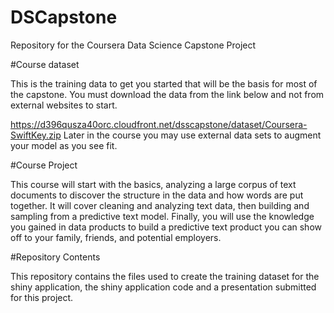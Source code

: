 # DSCapstone
Repository for the Coursera Data Science Capstone Project

#Course dataset

This is the training data to get you started that will be the basis for most of the capstone. You must download the data from the link below and not from external websites to start.

https://d396qusza40orc.cloudfront.net/dsscapstone/dataset/Coursera-SwiftKey.zip
Later in the course you may use external data sets to augment your model as you see fit.

#Course Project

This course will start with the basics, analyzing a large corpus of text documents to discover the structure in the data and how words are put together. It will cover cleaning and analyzing text data, then building and sampling from a predictive text model. Finally, you will use the knowledge you gained in data products to build a predictive text product you can show off to your family, friends, and potential employers.

#Repository Contents

This repository contains the files used to create the training dataset for the shiny application, the shiny application code and a presentation submitted for this project.
